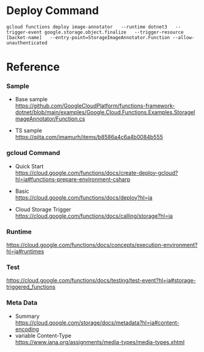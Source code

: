 # Deploy Command
```
gcloud functions deploy image-annotator   --runtime dotnet3   --trigger-event google.storage.object.finalize   --trigger-resource [backet-name]   --entry-point=StorageImageAnnotator.Function --allow-unauthenticated
```

# Reference  
### Sample  
- Base sample  
https://github.com/GoogleCloudPlatform/functions-framework-dotnet/blob/main/examples/Google.Cloud.Functions.Examples.StorageImageAnnotator/Function.cs  

- TS sample  
https://qiita.com/imamurh/items/b8586a4c6a4b0084b555  

### gcloud Command  
- Quick Start  
https://cloud.google.com/functions/docs/create-deploy-gcloud?hl=ja#functions-prepare-environment-csharp  

- Basic   
https://cloud.google.com/functions/docs/deploy?hl=ja  
- Cloud Storage Trigger  
https://cloud.google.com/functions/docs/calling/storage?hl=ja  

### Runtime  
https://cloud.google.com/functions/docs/concepts/execution-environment?hl=ja#runtimes  

### Test  
https://cloud.google.com/functions/docs/testing/test-event?hl=ja#storage-triggered_functions  

### Meta Data  
- Summary  
https://cloud.google.com/storage/docs/metadata?hl=ja#content-encoding  
- variable Content-Type  
https://www.iana.org/assignments/media-types/media-types.xhtml  

